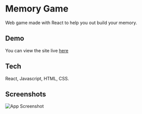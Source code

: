 # Memory Game
Web game made with React to help you out build your memory.
## Demo
You can view the site live [here](https://rohitmirchandani.github.io/memory-card/)

## Tech
React, Javascript, HTML, CSS.
## Screenshots

![App Screenshot](https://64.media.tumblr.com/ffe5268e1caf610187d86ee47c10746d/24b59a4b54239dca-00/s640x960/dc45e587e3b347dcd3dbfde050a32abab4aa1735.png)
